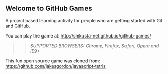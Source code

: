 ## Welcome to GitHub Games

A project based learning activity for people who are getting started with Git and GitHub.

You can play the game at: http://shikasta-net.github.io/github-games/

>> _*SUPPORTED BROWSERS*: Chrome, Firefox, Safari, Opera and IE9+_

This fun open source game was cloned from: https://github.com/jakesgordon/javascript-tetris
